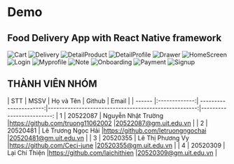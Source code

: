 # Demo
## Food Delivery App with React Native framework
![Cart](https://user-images.githubusercontent.com/74360292/185731476-974983d4-03a9-4f26-a845-8a3c8cc9b8a8.png)
![Delivery](https://user-images.githubusercontent.com/74360292/185731477-ae88c9a1-71d9-4e02-9d9a-4f72b6fbccba.png)
![DetailProduct](https://user-images.githubusercontent.com/74360292/185731478-75ba86d8-47be-4721-a80a-95cb4aa61f0a.png)
![DetailProfile](https://user-images.githubusercontent.com/74360292/185731479-d6310e0a-9b64-4f4c-8a62-b16005ece660.png)
![Drawer](https://user-images.githubusercontent.com/74360292/185731481-24c7951c-e99a-4304-b4f1-648f4f90a66a.png)
![HomeScreen](https://user-images.githubusercontent.com/74360292/185731484-0dc2226b-bd62-427e-8718-4b20cd83a69e.png)
![Login](https://user-images.githubusercontent.com/74360292/185731485-9e16643f-bd7d-471c-b088-00b1640b4a88.png)
![Myprofile](https://user-images.githubusercontent.com/74360292/185731486-ce7a61eb-0af7-453c-ade4-9ebc391a96e1.png)
![Note](https://user-images.githubusercontent.com/74360292/185731487-556aa341-47f1-4493-90fa-afc54163ad40.png)
![Onboarding](https://user-images.githubusercontent.com/74360292/185731488-bed6973f-b0b1-4398-ba3b-65694176c586.png)
![Payment](https://user-images.githubusercontent.com/74360292/185731490-00446d3c-af38-47cd-be1b-60eb18d9f897.png)
![Signup](https://user-images.githubusercontent.com/74360292/185731491-d24afcc5-e71a-48f7-abae-f43a7331023c.png)

## THÀNH VIÊN NHÓM
<a name="thanhvien"></a>
| STT    | MSSV          | Họ và Tên              | Github                                               | Email                   |
| ------ |:-------------:| ----------------------:|-----------------------------------------------------:|-------------------------:
| 1      | 20522087      | Nguyễn Nhật Trường     |https://github.com/truong11062002                     |20522087@gm.uit.edu.vn   |
| 2      | 20520481      | Lê Trương Ngọc Hải     |https://github.com/letruongngochai                    |20520481@gm.uit.edu.vn   |
| 3      | 20520355      | Lê Thị Phương Vy       |https://github.com/Ceci-june                          |20520355@gm.uit.edu.vn   |
| 4      | 20520309      | Lại Chí Thiện          |https://github.com/laichithien                        |20520309@gm.uit.edu.vn   |
